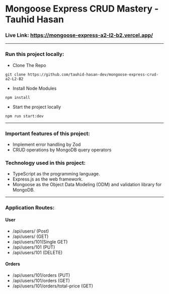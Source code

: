 # Mongoose Express CRUD Mastery - Tauhid Hasan

### Live Link: https://mongoose-express-a2-l2-b2.vercel.app/

---

### Run this project locally:

- Clone The Repo

```
git clone https://github.com/tauhid-hasan-dev/mongoose-express-crud-a2-L2-B2
```

- Install Node Modules
```
npm install
```
- Start the project locally
```
npm run start:dev
```

---

### Important features of this project:

- Implement error handling by Zod
- CRUD operations by MongoDB query operators

### Technology used in this project:

- TypeScript as the programming language.
- Express.js as the web framework.
- Mongoose as the Object Data Modeling (ODM) and validation library for MongoDB.

---

### Application Routes:

#### User

- /api/users/ (Post)
- /api/users/ (GET)
- /api/users/101(Single GET)
- /api/users/101 (PUT)
- /api/users/101 (DELETE)

#### Orders

- /api/users/101/orders (PUT)
- /api/users/101/orders (GET)
- /api/users/101/orders/total-price (GET)
